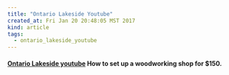 ```yaml
---
title: "Ontario Lakeside Youtube"
created_at: Fri Jan 20 20:48:05 MST 2017
kind: article
tags:
  - ontario_lakeside_youtube
---
```


<h4>
  <a href="https://www.youtube.com/watch?v=atq41N3whTM" target="_blank">Ontario Lakeside youtube</a>
  How to set up a woodworking shop for $150.
</h4>

<!--
html boilerplate
<a href="" target="_blank"></a>
<a name=""></a>
<img src="" width="400px">
<ul>
  <li></li>
</ul>
<pre>
</pre>
<pre><code>
</code></pre>
<math xmlns='http://www.w3.org/1998/Math/MathML' display='block'>
</math>
-->
